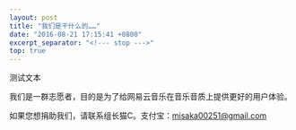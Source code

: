 ```yaml
---
layout: post
title: "我们是干什么的……"
date: "2016-08-21 17:15:41 +0800"
excerpt_separator: "<!--- stop --->"
top: true
---
```

测试文本

我们是一群志愿者，目的是为了给网易云音乐在音乐音质上提供更好的用户体验。
<!--- stop --->

如果您想捐助我们，请联系组长猫C。支付宝：misaka00251@gmail.com